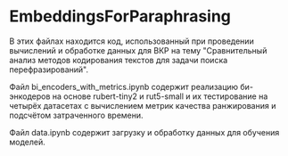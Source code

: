 # EmbeddingsForParaphrasing

В этих файлах находится код, использованный при проведении вычислений и обработке данных для ВКР на тему "Сравнительный анализ методов кодирования текстов для задачи поиска перефразирований".

Файл bi_encoders_with_metrics.ipynb содержит реализацию би-энкодеров на основе rubert-tiny2 и rut5-small и их тестирование на четырёх датасетах с вычислением метрик качества ранжирования и подсчётом затраченного времени.

Файл data.ipynb содержит загрузку и обработку данных для обучения моделей.